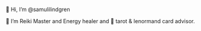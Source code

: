 👋 Hi, I’m @samulilindgren

🌱 I’m Reiki Master and Energy healer and 🎴 tarot & lenormand card advisor.
